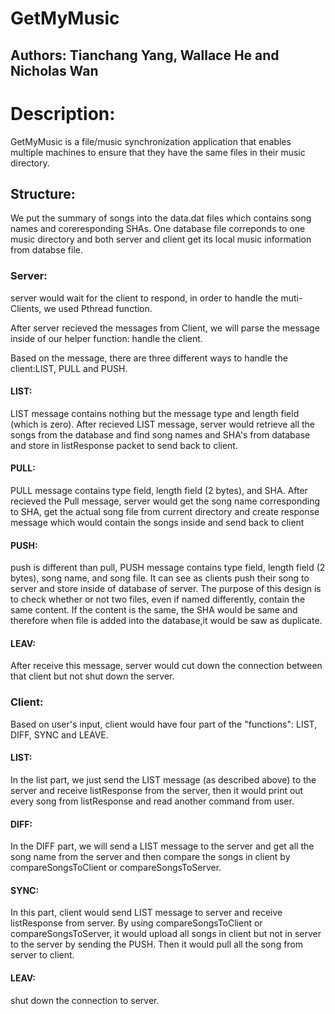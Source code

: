# GetMyMusic
## Authors: Tianchang Yang, Wallace He and Nicholas Wan

# Description:

GetMyMusic is a file/music synchronization application
that enables multiple machines to ensure that they have the same files in their music directory.

## Structure: 

We put the summary of songs into the data.dat files which contains song names and coreresponding SHAs. One database file correponds to one music directory and both server and client get its local music information from databse file.  

### Server: 

server would wait for the client to respond, in order to handle the muti-Clients, we used Pthread function. 

After server recieved the messages from Client, we will parse the message inside of our helper function: 
handle the client.

Based on the message, there are three different ways to handle the client:LIST, PULL and PUSH.


#### LIST: 

 LIST message contains nothing but the message type and length field (which is zero). After recieved LIST message, server would retrieve all the songs from the database and find song names and SHA's from database and store in listResponse packet to send back to client.

#### PULL:
    
  PULL message contains type field, length field (2 bytes), and SHA. After recieved the Pull message, server would get the song name corresponding to SHA, get the actual song file from current directory and create response message which would contain the songs inside and send back to client
   
#### PUSH: 
  
   push is different than pull, PUSH message contains type field, length field (2 bytes), song name, and song file. It can see as clients push their song to server and store inside of database of server. The purpose of this design is to check whether or not two files, even if named differently, contain the same content. If the content is the same, the SHA would be same and therefore when file is added into the database,it would be saw as duplicate. 
   
#### LEAV: 
After receive this message, server would cut down the connection between that client but not shut down the server.



### Client:
Based on user's input, client would have four part of the "functions": LIST, DIFF, SYNC and LEAVE. 

####  LIST: 
In the list part, we just send the LIST message (as described above) to the server and receive listResponse from the server, then it would print out every song from listResponse and read another command from user.


#### DIFF:
In the DIFF part, we will send a LIST message to the server and get all the song name from the server and then compare the songs in client by compareSongsToClient or compareSongsToServer.

#### SYNC:
In this part, client would  send LIST message to server and receive listResponse from server. By using compareSongsToClient or compareSongsToServer, it would upload all songs in client but not in server to the server by sending the PUSH. Then it would pull all the song from server to client.

#### LEAV:
shut down the connection to server.


